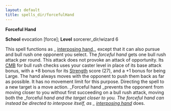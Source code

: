 ```yaml
---
layout: default
title: spells_dir/forcefulHand
---
```

 **Forceful Hand**

**School** evocation [force]; **Level** sorcerer_dir/wizard 6

This spell functions as _ [interposing hand](../interposingHand#_interposing-hand)_, except that it can also pursue and bull rush one opponent you select. The _forceful hand_ gets one bull rush attack per round. This attack does not provoke an attack of opportunity. Its [CMB](../../combat#_combat-maneuver-bonus) for bull rush checks uses your caster level in place of its base attack bonus, with a +8 bonus for its [Strength](../../gettingStarted#_strength) score (27), and a +1 bonus for being Large. The hand always moves with the opponent to push them back as far as possible. It has no movement limit for this purpose. Directing the spell to a new target is a move action. _Forceful hand _prevents the opponent from moving closer to you without first succeeding on a bull rush attack, moving both the _forceful _hand and the target closer to you. The _forceful hand_ can instead be directed to interpose itself, as _ [interposing hand](../interposingHand#_interposing-hand)_ does.

